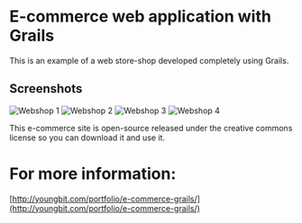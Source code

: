 # E-commerce web application with Grails

This is an example of a web store-shop developed completely using Grails. 


## Screenshots

![Webshop 1](http://youngbit.com/wordpress/wp-content/uploads/2012/11/webshop1.png)
![Webshop 2](http://youngbit.com/wordpress/wp-content/uploads/2012/11/webshop2.png)
![Webshop 3](http://youngbit.com/wordpress/wp-content/uploads/2012/11/webshop3.png)
![Webshop 4](http://youngbit.com/wordpress/wp-content/uploads/2012/11/webshop4.png)


This e-commerce site is open-source released under the creative commons license so you can download it and use it.


# For more information:
[http://youngbit.com/portfolio/e-commerce-grails/](http://youngbit.com/portfolio/e-commerce-grails/) 